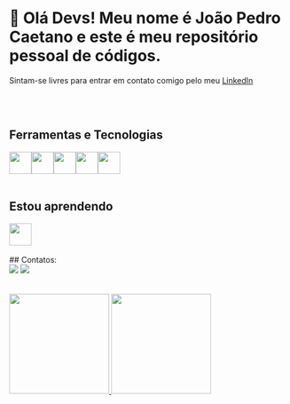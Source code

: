 <h1>👋 Olá Devs! Meu nome é João Pedro Caetano e este é meu repositório pessoal de códigos. </h1>

<p> Sintam-se livres para entrar em contato comigo pelo meu <a href="https://www.linkedin.com/in/caetanojpo/" target="_blank">LinkedIn</a>  </p> 
<br>
<br>
<h2> Ferramentas e Tecnologias </h2>

<img src="https://cdn.jsdelivr.net/gh/devicons/devicon/icons/javascript/javascript-original.svg" width="40" height="40"/><img src="https://cdn.jsdelivr.net/gh/devicons/devicon/icons/nodejs/nodejs-original.svg" width="40" height="40"/><img src="https://cdn.jsdelivr.net/gh/devicons/devicon/icons/typescript/typescript-original.svg" width="40" height="40"/><img src="https://cdn.jsdelivr.net/gh/devicons/devicon/icons/react/react-original.svg" width="40" height="40"/><img src="https://cdn.jsdelivr.net/gh/devicons/devicon/icons/csharp/csharp-original.svg" width="40" height="40"/>
<br>
<br>
## Estou aprendendo

<img src="https://cdn.jsdelivr.net/gh/devicons/devicon/icons/vuejs/vuejs-original.svg" width="40" height="40"/>
<br>
<br>
## Contatos:

<div>
<a href = "mailto:caetanojpo@gmail.com"><img src="https://img.shields.io/badge/Gmail-D14836?style=for-the-badge&logo=gmail&logoColor=white" target="_blank"></a>
<a href="https://www.linkedin.com/in/caetanojpo/" target="_blank"><img src="https://img.shields.io/badge/-LinkedIn-%230077B5?style=for-the-badge&logo=linkedin&logoColor=white" target="_blank"></a>   
</div>
<br>
<br>
<div>
<a href="https://github.com/caetanojpo">
<img height="180em" src="https://github-readme-stats.vercel.app/api/top-langs/?username=caetanojpo&layout=compact&langs_count=7&theme=dracula"/>
<img height="180em" src="https://github-readme-stats.vercel.app/api?username=caetanojpo&show_icons=true&theme=dracula&include_all_commits=true&count_private=true"/>
</div>
